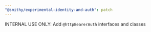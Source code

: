 ```yaml
---
"@smithy/experimental-identity-and-auth": patch
---
```


INTERNAL USE ONLY: Add `@httpBearerAuth` interfaces and classes
